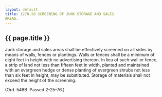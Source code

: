 ```yaml
---
layout: default 
title: 1270.50 SCREENING OF JUNK STORAGE AND SALES
AREAS.
---
```


{{ page.title }}
----------------

Junk storage and sales areas shall be effectively screened on all sides
by means of walls, fences or plantings. Walls or fences shall be a
minimum of eight feet in height with no advertising thereon. In lieu of
such wall or fence, a strip of land not less than fifteen feet in width,
planted and maintained with an evergreen hedge or dense planting of
evergreen shrubs not less than six feet in height, may be substituted.
Storage of materials shall not exceed the height of the screening.

(Ord. 546B. Passed 2-25-76.)

